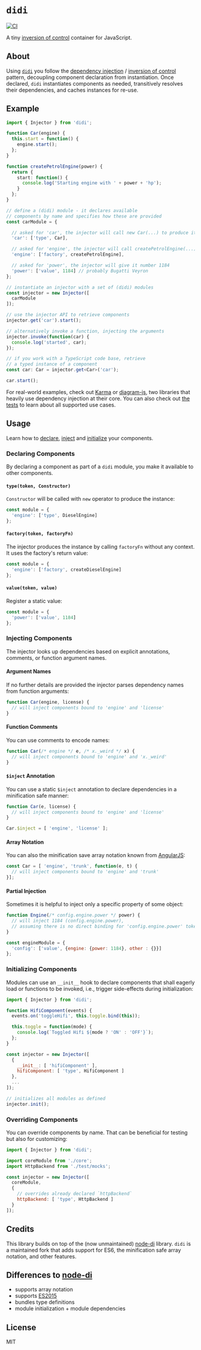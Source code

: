 # `didi`

[![CI](https://github.com/nikku/didi/actions/workflows/CI.yml/badge.svg)](https://github.com/nikku/didi/actions/workflows/CI.yml)

A tiny [inversion of control](https://en.wikipedia.org/wiki/Inversion_of_control) container for JavaScript.


## About

Using [`didi`](https://github.com/nikku/didi) you follow the [dependency injection](https://en.wikipedia.org/wiki/Dependency_injection) / [inversion of control](https://en.wikipedia.org/wiki/Inversion_of_control) pattern, decoupling component declaration from instantiation. Once declared, `didi` instantiates components as needed, transitively resolves their dependencies, and caches instances for re-use.


## Example

```ts
import { Injector } from 'didi';

function Car(engine) {
  this.start = function() {
    engine.start();
  };
}

function createPetrolEngine(power) {
  return {
    start: function() {
      console.log('Starting engine with ' + power + 'hp');
    }
  };
}

// define a (didi) module - it declares available
// components by name and specifies how these are provided
const carModule = {

  // asked for 'car', the injector will call new Car(...) to produce it
  'car': ['type', Car],

  // asked for 'engine', the injector will call createPetrolEngine(...) to produce it
  'engine': ['factory', createPetrolEngine],

  // asked for 'power', the injector will give it number 1184
  'power': ['value', 1184] // probably Bugatti Veyron
};

// instantiate an injector with a set of (didi) modules
const injector = new Injector([
  carModule
]);

// use the injector API to retrieve components
injector.get('car').start();

// alternatively invoke a function, injecting the arguments
injector.invoke(function(car) {
  console.log('started', car);
});

// if you work with a TypeScript code base, retrieve
// a typed instance of a component
const car: Car = injector.get<Car>('car');

car.start();
```

For real-world examples, check out [Karma](https://github.com/karma-runner/karma) or [diagram-js](https://github.com/bpmn-io/diagram-js), two libraries that heavily use dependency injection at their core. You can also check out [the tests](https://github.com/nikku/didi/blob/master/test/injector.spec.js) to learn about all supported use cases.


## Usage

Learn how to [declare](#declaring-components), [inject](#injecting-components) and [initialize](#initializing-components) your components.


### Declaring Components

By declaring a component as part of a `didi` module, you make it available to other components.

#### `type(token, Constructor)`

`Constructor` will be called with `new` operator to produce the instance:

```js
const module = {
  'engine': ['type', DieselEngine]
};
```

#### `factory(token, factoryFn)`

The injector produces the instance by calling `factoryFn` without any context. It uses the factory's return value:

```js
const module = {
  'engine': ['factory', createDieselEngine]
};
```

#### `value(token, value)`

Register a static value:

```js
const module = {
  'power': ['value', 1184]
};
```


### Injecting Components

The injector looks up dependencies based on explicit annotations, comments, or function argument names.

#### Argument Names

If no further details are provided the injector parses dependency names from function arguments:

```js
function Car(engine, license) {
  // will inject components bound to 'engine' and 'license'
}
```

#### Function Comments

You can use comments to encode names:

```js
function Car(/* engine */ e, /* x._weird */ x) {
  // will inject components bound to 'engine' and 'x._weird'
}
```

#### `$inject` Annotation

You can use a static `$inject` annotation to declare dependencies in a minification safe manner:

```js
function Car(e, license) {
  // will inject components bound to 'engine' and 'license'
}

Car.$inject = [ 'engine', 'license' ];
```

#### Array Notation

You can also the minification save array notation known from [AngularJS][AngularJS]:

```js
const Car = [ 'engine', 'trunk', function(e, t) {
  // will inject components bound to 'engine' and 'trunk'
}];
```

#### Partial Injection

Sometimes it is helpful to inject only a specific property of some object:

```js
function Engine(/* config.engine.power */ power) {
  // will inject 1184 (config.engine.power),
  // assuming there is no direct binding for 'config.engine.power' token
}

const engineModule = {
  'config': ['value', {engine: {power: 1184}, other : {}}]
};
```


### Initializing Components

Modules can use an `__init__` hook to declare components that shall eagerly load or functions to be invoked, i.e., trigger side-effects during initialization:

```javascript
import { Injector } from 'didi';

function HifiComponent(events) {
  events.on('toggleHifi', this.toggle.bind(this));

  this.toggle = function(mode) {
    console.log(`Toggled Hifi ${mode ? 'ON' : 'OFF'}`);
  };
}

const injector = new Injector([
  {
    __init__: [ 'hifiComponent' ],
    hifiComponent: [ 'type', HifiComponent ]
  },
  ...
]);

// initializes all modules as defined
injector.init();
```


### Overriding Components

You can override components by name. That can be beneficial for testing but also for customizing:

```js
import { Injector } from 'didi';

import coreModule from './core';
import HttpBackend from './test/mocks';

const injector = new Injector([
  coreModule,
  {
    // overrides already declared `httpBackend`
    httpBackend: [ 'type', HttpBackend ]
  }
]);
```


## Credits

This library builds on top of the (now unmaintained) [node-di][node-di] library. `didi` is a maintained fork that adds support for ES6, the minification safe array notation, and other features.


## Differences to [node-di][node-di]

- supports array notation
- supports [ES2015](http://babeljs.io/learn-es2015/)
- bundles type definitions
- module initialization + module dependencies


## License

MIT


[AngularJS]: http://angularjs.org/
[node-di]: https://github.com/vojtajina/node-di
